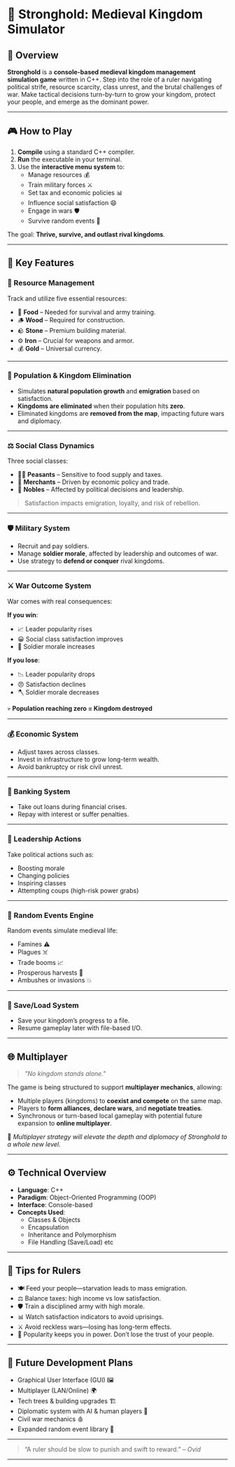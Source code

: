 # 🏰 Stronghold: Medieval Kingdom Simulator

## 📖 Overview
**Stronghold** is a **console-based medieval kingdom management simulation game** written in C++. Step into the role of a ruler navigating political strife, resource scarcity, class unrest, and the brutal challenges of war. Make tactical decisions turn-by-turn to grow your kingdom, protect your people, and emerge as the dominant power.

---

## 🎮 How to Play

1. **Compile** using a standard C++ compiler.
2. **Run** the executable in your terminal.
3. Use the **interactive menu system** to:
   - Manage resources 💰
   - Train military forces ⚔️
   - Set tax and economic policies 📊
   - Influence social satisfaction 😄
   - Engage in wars 🛡️
   - Survive random events 🎲

The goal: **Thrive, survive, and outlast rival kingdoms**.

---

## 🌟 Key Features

### 🧱 Resource Management
Track and utilize five essential resources:
- 🍞 **Food** – Needed for survival and army training.
- 🪵 **Wood** – Required for construction.
- 🪨 **Stone** – Premium building material.
- ⚙️ **Iron** – Crucial for weapons and armor.
- 💰 **Gold** – Universal currency.

---

### 👥 Population & Kingdom Elimination
- Simulates **natural population growth** and **emigration** based on satisfaction.
- **Kingdoms are eliminated** when their population hits **zero**.
- Eliminated kingdoms are **removed from the map**, impacting future wars and diplomacy.

---

### ⚖️ Social Class Dynamics
Three social classes:
- 🧑‍🌾 **Peasants** – Sensitive to food supply and taxes.
- 💼 **Merchants** – Driven by economic policy and trade.
- 👑 **Nobles** – Affected by political decisions and leadership.

> Satisfaction impacts emigration, loyalty, and risk of rebellion.

---

### 🛡️ Military System
- Recruit and pay soldiers.
- Manage **soldier morale**, affected by leadership and outcomes of war.
- Use strategy to **defend or conquer** rival kingdoms.

---

### ⚔️ War Outcome System
War comes with real consequences:

**If you win**:
- 📈 Leader popularity rises
- 😀 Social class satisfaction improves
- 💪 Soldier morale increases

**If you lose**:
- 📉 Leader popularity drops
- 😠 Satisfaction declines
- 🪓 Soldier morale decreases

💀 **Population reaching zero = Kingdom destroyed**

---

### 💰 Economic System
- Adjust taxes across classes.
- Invest in infrastructure to grow long-term wealth.
- Avoid bankruptcy or risk civil unrest.

---

### 🏦 Banking System
- Take out loans during financial crises.
- Repay with interest or suffer penalties.

---

### 👑 Leadership Actions
Take political actions such as:
- Boosting morale
- Changing policies
- Inspiring classes
- Attempting coups (high-risk power grabs)

---

### 🎲 Random Events Engine
Random events simulate medieval life:
- Famines ⚠️
- Plagues ☠️
- Trade booms 📈
- Prosperous harvests 🌾
- Ambushes or invasions 💥

---

### 💾 Save/Load System
- Save your kingdom’s progress to a file.
- Resume gameplay later with file-based I/O.

---

## 🌐 Multiplayer
> *"No kingdom stands alone."*

The game is being structured to support **multiplayer mechanics**, allowing:
- Multiple players (kingdoms) to **coexist and compete** on the same map.
- Players to **form alliances**, **declare wars**, and **negotiate treaties**.
- Synchronous or turn-based local gameplay with potential future expansion to **online multiplayer**.

🎯 *Multiplayer strategy will elevate the depth and diplomacy of Stronghold to a whole new level.*

---

## ⚙️ Technical Overview

- **Language**: C++
- **Paradigm**: Object-Oriented Programming (OOP)
- **Interface**: Console-based
- **Concepts Used**:
  - Classes & Objects
  - Encapsulation
  - Inheritance and Polymorphism
  - File Handling (Save/Load) etc

---

## 🧠 Tips for Rulers

- 🍽️ Feed your people—starvation leads to mass emigration.
- ⚖️ Balance taxes: high income vs low satisfaction.
- 🛡️ Train a disciplined army with high morale.
- 📊 Watch satisfaction indicators to avoid uprisings.
- ⚔️ Avoid reckless wars—losing has long-term effects.
- 👑 Popularity keeps you in power. Don’t lose the trust of your people.

---

## 🔮 Future Development Plans

- Graphical User Interface (GUI) 🖼️
- Multiplayer (LAN/Online) 🌍
- Tech trees & building upgrades 🏗️
- Diplomatic system with AI & human players 🤝
- Civil war mechanics 🩸
- Expanded random event library 🔄

---

> “A ruler should be slow to punish and swift to reward.” – *Ovid*

---
